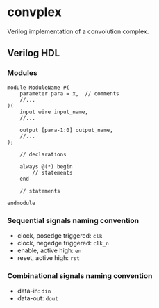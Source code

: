 # convplex
Verilog implementation of a convolution complex.

## Verilog HDL

### Modules
```
module ModuleName #(
    parameter para = x,  // comments
    //...
)(
    input wire input_name,
    //...

    output [para-1:0] output_name,
    //...
);

    // declarations

    always @(*) begin
        // statements
    end

    // statements

endmodule
```
### Sequential signals naming convention

* clock, posedge triggered: `clk`
* clock, negedge triggered: `clk_n`
* enable, active high: `en`
* reset, active high: `rst`

### Combinational signals naming convention

* data-in: `din`
* data-out: `dout`
